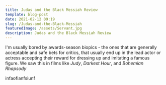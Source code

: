 ```yaml
---
title: Judas and the Black Messiah Review
template: blog-post
date: 2021-02-12 09:19
slug: /Judas-and-the-Black-Messiah
featuredImage: /assets/Servant.jpg
description: Judas and the Black Messiah Review
---
```


I'm usually bored by awards-season biopics - the ones that are generally acceptable and safe bets for critics, that usually end up in the lead actor or actress accepting their reward for dressing up and imitating a famous figure. We saw this in films like *Judy*, *Darkest Hour*, and *Bohemian Rhapsody*

infaofianfsiunf
